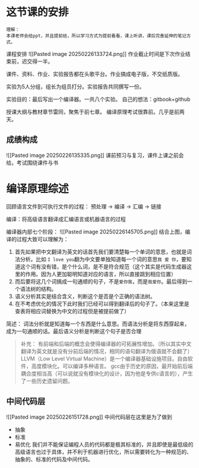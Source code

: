 # 这节课的安排
```
理解：
本课老师会给ppt，并且提前给，所以学习方式为提前看看，课上听讲，课后完善延伸的笔记方式。
```

课程安排
![[Pasted image 20250226133724.png]]
作业截止时间是下次作业结束前，迟交得一半。

课件、资料、作业、实验报告都在头歌平台。作业搞成电子版，不交纸质版。

实验为5人分组，组长为组员打分。实验报告共同撰写一份。

实验目的：最后写出一个编译器。一共八个实验。
自己的想法：gitbook+github

授课大纲与教材章节雷同，聚焦于前七章。
编译原理考试很靠前。几乎是前两天。

## 成绩构成
![[Pasted image 20250226135335.png]]
课前预习与复习，课件上课之前会给。考试围绕课件与书

# 编译原理综述
回顾语言文件到可执行文件的过程：
预处理 -> 编译 -> 汇编 -> 链接

编译：将高级语言翻译成汇编语言或机器语言的过程


编译器内部七个阶段：
![[Pasted image 20250226145705.png]]
结合上图，编译的过程大致可以理解为：
1. 首先如果把中文翻译为英文的话首先我们要清楚每一个单词的意思，也就是词法分析。比如 `I love you`翻为中文要单独知道每一个词的意思`我 爱 你`，要知道这个词有没有错，是个什么词，是不是符合规范（这个其实是代码生成器这里的作用。因为人更加聪明知道对应的语言，所以直接跳到相应位置）
2. 而后要将这几个词搞成一句通顺的句子，不是`爱你我`，而是`我爱你`。最后得到一个语法树的结构。
3. 语义分析其实是结合含义，判断这个是否是个正确的语法树。
4. 在不考虑优化的情况下此时我们已经可以得到翻译后的句子了。（本来这里是查表将相应词替换为中文的过程但是被提前做了）

简述：
词法分析就是知道每一个东西是什么意思。而语法分析是将东西穿起来，成为一句通顺的话。最后语义分析是判断这个句子是否合理

>补充：
>有前端和后端的概念会使得编译器的可拓展性增加。（所以其实中文翻译为英文就是没有分前后端的情况，相同的语句翻译为俄语就不会翻了）
>LLVM（Low Level Virtual Machine）是一个编译器基础设施项目。自由软件，高度模块化。可以编译多种语言。
>gcc由于历史的原因，最开始前后端耦合度相当高（可以说就没有模块化的设计，因为他是专供c语言的），产生了一些历史遗留问题。

## 中间代码层
![[Pasted image 20250226151728.png]]
中间代码层在这里是为了做到
- 抽象
- 标准
- 易优化
我们并不能保证编程人员的代码都是极其标准的，并且即使是最低级的高级语言也过于具体，并不利于机器进行优化，所以需要转化为一种规范的、抽象的、标准的代码及中间代码。
